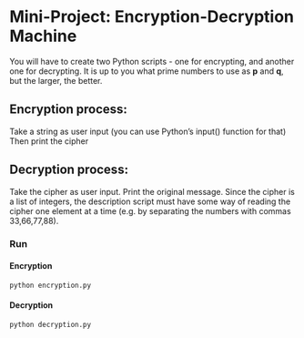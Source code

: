 # Mini-Project: Encryption-Decryption Machine
You will have to create two Python scripts - one for encrypting, and another one for decrypting. It is up to you what prime numbers to use as **p** and **q**, but the larger, the better.

## Encryption process:

Take a string as user input (you can use Python’s input() function for that)
Then print the cipher

## Decryption process:

Take the cipher as user input.
Print the original message. Since the cipher is a list of integers, the description script must have some way of reading the cipher one element at a time (e.g. by separating the numbers with commas 33,66,77,88).

### Run
#### Encryption
`python encryption.py`
#### Decryption
`python decryption.py`